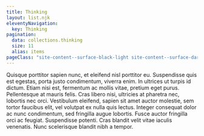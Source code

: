 ```yaml
---
title: Thinking
layout: list.njk
eleventyNavigation:
  key: Thinking
pagination:
  data: collections.thinking
  size: 11
  alias: items
pageClass: "site-content--surface-black-light site-content--surface-dark"
---
```


Quisque porttitor sapien nunc, et eleifend nisl porttitor eu. Suspendisse quis est egestas, porta justo condimentum, viverra enim. In ultrices ut turpis id dictum. Etiam nisi est, fermentum ac mollis vitae, pretium eget purus. Pellentesque at mauris felis. Cras libero nisi, ultricies at pharetra nec, lobortis nec orci. Vestibulum eleifend, sapien sit amet auctor molestie, sem tortor faucibus elit, vel volutpat ex nulla quis lectus. Integer consequat dolor ac nunc condimentum, sed fringilla augue lobortis. Fusce auctor fringilla orci ac feugiat. Suspendisse potenti. Cras blandit velit vitae iaculis venenatis. Nunc scelerisque blandit nibh a tempor.

